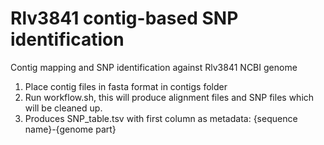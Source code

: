 # Rlv3841 contig-based SNP identification
Contig mapping and SNP identification against Rlv3841 NCBI genome

1. Place contig files in fasta format in contigs folder
1. Run workflow.sh, this will produce alignment files and SNP files which will be cleaned up.
1. Produces SNP_table.tsv with first column as metadata: {sequence name}-{genome part}